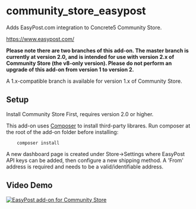# community_store_easypost
Adds EasyPost.com integration to Concrete5 Community Store.

https://www.easypost.com/

**Please note there are two branches of this add-on.
The master branch is currently at version 2.0, and is intended for use with version 2.x of Community Store (the v8-only version). Please do not perform an upgrade of this add-on from version 1 to version 2.**

A 1.x-compatible branch is available for version 1.x of Community Store.


## Setup
Install Community Store First, requires version 2.0 or higher.

This add-on uses [Composer](https://getcomposer.org/) to install third-party librares. Run composer at the root of the add-on folder before installing:

        composer install
        
A new dashboard page is created under Store->Settings where EasyPost API keys can be added, then configure a new shipping method.
A 'From' address is required and needs to be a valid/identifiable address.

## Video Demo
[![EasyPost add-on for Community Store](https://img.youtube.com/vi/WLuyHPPbI6o/0.jpg)](https://www.youtube.com/watch?v=WLuyHPPbI6o)
